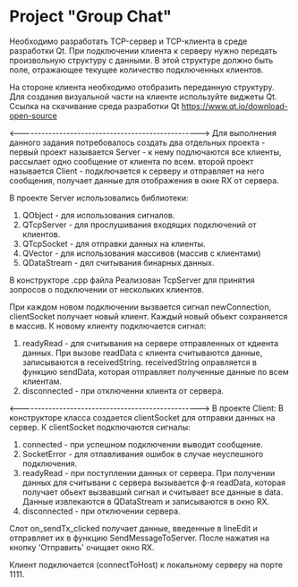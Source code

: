 # Project "Group Chat"


Необходимо разработать TCP-сервер и TCP-клиента в среде разработки Qt. 
При подключении клиента к серверу нужно передать произвольную структуру с данными. 
В этой структуре должно быть поле, отражающее текущее количество подключенных клиентов. 

На  стороне клиента необходимо отобразить переданную структуру. 
Для создания визуальной части на клиенте используйте виджеты Qt. 
Ссылка на скачивание среда разработки Qt https://www.qt.io/download-open-source

<-------------------------------------------------->
Для выполнения данного задания потребовалось создать два отдельных проекта - 
первый проект называется Server - к нему подлючаются все клиенты, рассылает одно сообщение от клиента по всем.
второй проект называется Client - подключается к серверу и отправляет на него сообщения, получает данные для отображения в окне RX от сервера.

В проекте Server использовались библиотеки:
1. QObject - для использования сигналов. 
2. QTcpServer - для прослушивания входящих подключений от клиентов.
3. QTcpSocket - для отправки данных на клиенты.
4. QVector - для использования массивов (массив с клиентами)
5. QDataStream - дял считывания бинарных данных.

В конструкторе .cpp файла Реализован TcpServer для принятия зопросов о подключении от нескольких клиентов.

При каждом новом подключении вызвается сигнал newConnection, 
clientSocket получает новый клиент.
Каждый новый обьект сохраняется в массив.
К новому клиенту подключается сигнал: 
1. readyRead - для считывания на сервере отправленных от кдиента данных.
   При вызове readData с клиента считываются данные, записываются в receivedString.
receivedString оправляется в функцию sendData, которая отправляет полученные данные по всем клиентам.
2. disconnected - при отключенни клиента от сервера.

<-------------------------------------------------->
В проекте Client:
В конструкторе класса создается clientSocket для отправки данных на сервер.
К clientSocket подключаются сигналы: 
1. connected - при успешном подключении выводит сообщение.
2. SocketError - для отлавливания ошибок в случае неуспешного подключения.
3. readyRead - при поступлении данных от сервера.
   При получении данных для считывани с сервера вызывается ф-я readData, которая получает обьект вызвавший сигнал и считывает все данные в data.
   Данные извлекаются в QDataStream и записываются в окно RX.
4. disconnected - при отключении сервера.

Слот on_sendTx_clicked получает данные, введенные в lineEdit и отправляет их в функцию SendMessageToServer.
После нажатия на кнопку 'Отправить' очищает окно RX.

Клиент подключается (connectToHost) к локальному серверу на порте 1111.

